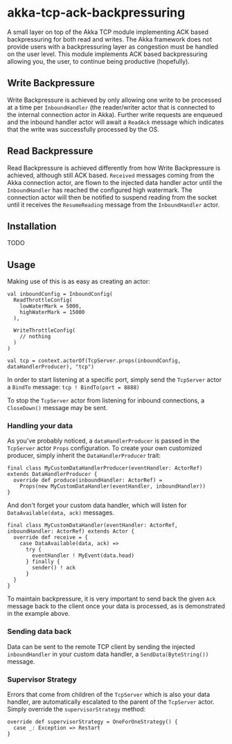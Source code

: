 # akka-tcp-ack-backpressuring
A small layer on top of the Akka TCP module implementing ACK based backpressuring for both read and writes. The Akka framework does not provide users with a backpressuring layer as congestion must be handled on the user level. This module implements ACK based backpressuring allowing you, the user, to continue being productive (hopefully).

## Write Backpressure
Write Backpressure is achieved by only allowing one write to be processed at a time per `InboundHandler` (the reader/writer actor that is connected to the internal connection actor in Akka). Further write requests are enqueued and the inbound handler actor will await a `ReadAck` message which indicates that the write was successfully processed by the OS.

## Read Backpressure
Read Backpressure is achieved differently from how Write Backpressure is achieved, although still ACK based. `Received` messages coming from the Akka connection actor, are flown to the injected data handler actor until the `InboundHandler` has reached the configured high watermark. The connection actor will then be notified to suspend reading from the socket until it receives the `ResumeReading` message from the `InboundHandler` actor.

## Installation
TODO

## Usage
Making use of this is as easy as creating an actor:

```
val inboundConfig = InboundConfig(
  ReadThrottleConfig(
    lowWaterMark = 5000,
    highWaterMark = 15000
  ),

  WriteThrottleConfig(
    // nothing
  )
)

val tcp = context.actorOf(TcpServer.props(inboundConfig, dataHandlerProducer), "tcp")
```

In order to start listening at a specific port, simply send the `TcpServer` actor a `BindTo` message:
`tcp ! BindTo(port = 8888)`

To stop the `TcpServer` actor from listening for inbound connections, a `CloseDown()` message may be sent.

### Handling your data
As you've probably noticed, a `dataHandlerProducer` is passed in the `TcpServer` actor `Props` configuration. To create your own customized producer, simply inherit the `DataHandlerProducer` trait:

```
final class MyCustomDataHandlerProducer(eventHandler: ActorRef) extends DataHandlerProducer {
  override def produce(inboundHandler: ActorRef) =
    Props(new MyCustomDataHandler(eventHandler, inboundHandler))
}
```

And don't forget your custom data handler, which will listen for `DataAvailable(data, ack)` messages.

```
final class MyCustomDataHandler(eventHandler: ActorRef, inboundHandler: ActorRef) extends Actor {
  override def receive = {
    case DataAvailable(data, ack) =>
      try {
        eventHandler ! MyEvent(data.head)
      } finally {
        sender() ! ack
      }
  }
}
```

To maintain backpressure, it is very important to send back the given `Ack` message back to the client once your data is processed, as is demonstrated in the example above.

### Sending data back
Data can be sent to the remote TCP client by sending the injected `inboundHandler` in your custom data handler, a `SendData(ByteString())` message.

### Supervisor Strategy
Errors that come from children of the `TcpServer` which is also your data handler, are automatically escalated to the parent of the `TcpServer` actor. Simply override the `supervisorStrategy` method:

```
override def supervisorStrategy = OneForOneStrategy() {
  case _: Exception => Restart
}
```
